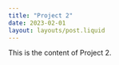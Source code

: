 ```yaml
---
title: "Project 2"
date: 2023-02-01
layout: layouts/post.liquid
---
```

This is the content of Project 2.
